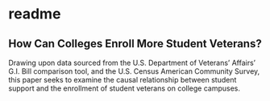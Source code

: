 # readme

## 

## How Can Colleges Enroll More Student Veterans?

Drawing upon data sourced from the U.S. Department of Veterans’ Affairs’
G.I. Bill comparison tool, and the U.S. Census American Community
Survey, this paper seeks to examine the causal relationship between
student support and the enrollment of student veterans on college
campuses.
